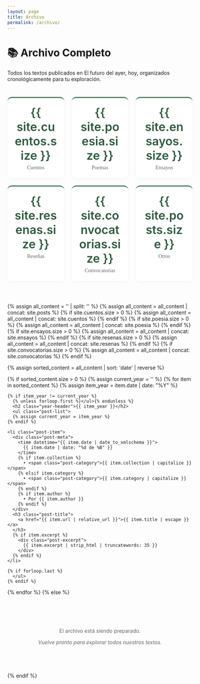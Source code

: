 ```yaml
---
layout: page
title: Archivo
permalink: /archivo/
---
```


<div class="category-header">
  <h1>📚 Archivo Completo</h1>
  <p class="category-description">
    Todos los textos publicados en El futuro del ayer, hoy, 
    organizados cronológicamente para tu exploración.
  </p>
</div>

<div class="archive-stats">
  <div class="stats-grid">
    <div class="stat-item">
      <span class="stat-number">{{ site.cuentos.size }}</span>
      <span class="stat-label">Cuentos</span>
    </div>
    <div class="stat-item">
      <span class="stat-number">{{ site.poesia.size }}</span>
      <span class="stat-label">Poemas</span>
    </div>
    <div class="stat-item">
      <span class="stat-number">{{ site.ensayos.size }}</span>
      <span class="stat-label">Ensayos</span>
    </div>
    <div class="stat-item">
      <span class="stat-number">{{ site.resenas.size }}</span>
      <span class="stat-label">Reseñas</span>
    </div>
    <div class="stat-item">
      <span class="stat-number">{{ site.convocatorias.size }}</span>
      <span class="stat-label">Convocatorias</span>
    </div>
    <div class="stat-item">
      <span class="stat-number">{{ site.posts.size }}</span>
      <span class="stat-label">Otros</span>
    </div>
  </div>
</div>

<div class="decorative-flourish"></div>

{% assign all_content = '' | split: '' %}
{% assign all_content = all_content | concat: site.posts %}
{% if site.cuentos.size > 0 %}
  {% assign all_content = all_content | concat: site.cuentos %}
{% endif %}
{% if site.poesia.size > 0 %}
  {% assign all_content = all_content | concat: site.poesia %}
{% endif %}
{% if site.ensayos.size > 0 %}
  {% assign all_content = all_content | concat: site.ensayos %}
{% endif %}
{% if site.resenas.size > 0 %}
  {% assign all_content = all_content | concat: site.resenas %}
{% endif %}
{% if site.convocatorias.size > 0 %}
  {% assign all_content = all_content | concat: site.convocatorias %}
{% endif %}

{% assign sorted_content = all_content | sort: 'date' | reverse %}

{% if sorted_content.size > 0 %}
  {% assign current_year = '' %}
  {% for item in sorted_content %}
    {% assign item_year = item.date | date: "%Y" %}
    
    {% if item_year != current_year %}
      {% unless forloop.first %}</ul>{% endunless %}
      <h2 class="year-header">{{ item_year }}</h2>
      <ul class="post-list">
      {% assign current_year = item_year %}
    {% endif %}
    
    <li class="post-item">
      <div class="post-meta">
        <time datetime="{{ item.date | date_to_xmlschema }}">
          {{ item.date | date: "%d de %B" }}
        </time>
        {% if item.collection %}
          • <span class="post-category">{{ item.collection | capitalize }}</span>
        {% elsif item.category %}
          • <span class="post-category">{{ item.category | capitalize }}</span>
        {% endif %}
        {% if item.author %}
          • Por {{ item.author }}
        {% endif %}
      </div>
      <h3 class="post-title">
        <a href="{{ item.url | relative_url }}">{{ item.title | escape }}</a>
      </h3>
      {% if item.excerpt %}
        <div class="post-excerpt">
          {{ item.excerpt | strip_html | truncatewords: 35 }}
        </div>
      {% endif %}
    </li>
    
    {% if forloop.last %}
      </ul>
    {% endif %}
  {% endfor %}
{% else %}
  <div style="text-align: center; padding: 60px 20px; color: #666;">
    <p>El archivo está siendo preparado.</p>
    <p><em>Vuelve pronto para explorar todos nuestros textos.</em></p>
  </div>
{% endif %}

<style>
.archive-stats {
  margin: 40px 0 60px;
  text-align: center;
}

.stats-grid {
  display: grid;
  grid-template-columns: repeat(auto-fit, minmax(120px, 1fr));
  gap: 20px;
  max-width: 600px;
  margin: 0 auto;
}

.stat-item {
  background: white;
  padding: 20px;
  border-radius: 12px;
  box-shadow: 0 2px 10px rgba(45, 90, 61, 0.06);
  border-top: 3px solid #4a7c59;
}

.stat-number {
  display: block;
  font-size: 2rem;
  font-weight: 600;
  color: #2d5a3d;
  font-family: 'Inter', sans-serif;
}

.stat-label {
  display: block;
  font-size: 0.9rem;
  color: #666;
  margin-top: 5px;
  font-family: 'Crimson Text', serif;
}

.year-header {
  font-family: 'Crimson Text', serif;
  color: #2d5a3d;
  font-size: 1.8rem;
  margin: 50px 0 30px;
  padding: 15px 0;
  border-bottom: 2px solid #e8f5e8;
  text-align: center;
  position: relative;
}

.year-header::before {
  content: "";
  position: absolute;
  bottom: -2px;
  left: 50%;
  transform: translateX(-50%);
  width: 60px;
  height: 2px;
  background: #4a7c59;
}

@media screen and (max-width: 600px) {
  .stats-grid {
    grid-template-columns: repeat(2, 1fr);
    gap: 15px;
  }
  
  .stat-item {
    padding: 15px;
  }
  
  .stat-number {
    font-size: 1.5rem;
  }
}
</style>
